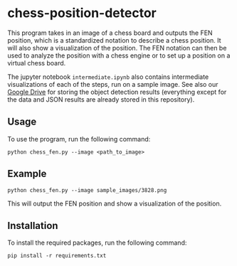 # chess-position-detector

This program takes in an image of a chess board and outputs the FEN position, which is a standardized notation to describe a chess position. It will also show a visualization of the position. The FEN notation can then be used to analyze the position with a chess engine or to set up a position on a virtual chess board.

The jupyter notebook `intermediate.ipynb` also contains intermediate visualizations of each of the steps, run on a sample image. See also our [Google Drive](https://drive.google.com/drive/folders/1E6TVYuCSJiE1tBr730CTBkAQF9aNq9Ug) for storing the object detection results (everything except for the data and JSON results are already stored in this repository).

## Usage

To use the program, run the following command:

```
python chess_fen.py --image <path_to_image>
```

## Example

```
python chess_fen.py --image sample_images/3828.png
```

This will output the FEN position and show a visualization of the position.

## Installation

To install the required packages, run the following command:

```
pip install -r requirements.txt
```
